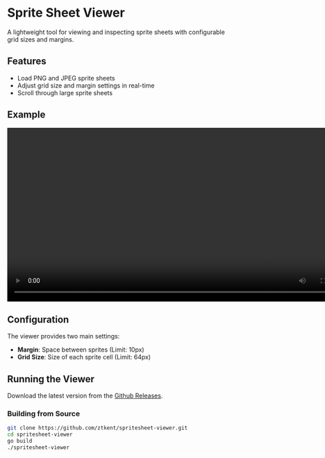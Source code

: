 # Sprite Sheet Viewer

A lightweight tool for viewing and inspecting sprite sheets with configurable grid sizes and margins.  


## Features

- Load PNG and JPEG sprite sheets
- Adjust grid size and margin settings in real-time
- Scroll through large sprite sheets


## Example
<div align="center">
  <video src="https://github.com/user-attachments/assets/bd3e20bc-2e7c-4761-bced-a176da933084" width="800" alt="Sprite Sheet Viewer Screenshot">
  </video>  
</div>  


## Configuration

The viewer provides two main settings:
- **Margin**: Space between sprites  (Limit: 10px)
- **Grid Size**: Size of each sprite cell (Limit: 64px)

## Running the Viewer

Download the latest version from the [Github Releases](https://github.com/ztkent/spritesheet-viewer/releases).

### Building from Source
```bash
git clone https://github.com/ztkent/spritesheet-viewer.git
cd spritesheet-viewer
go build
./spritesheet-viewer
```
